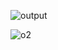 ![output](https://github.com/SreeRangisetty/work/assets/111646153/7e21ae23-f240-4964-bdac-fff9dac7771b)


![o2](https://github.com/SreeRangisetty/work/assets/111646153/7340710d-565b-472a-8131-24defa8d8d5a)
